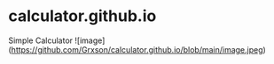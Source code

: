 # calculator.github.io
 Simple Calculator
<span>![</span><span>image</span><span>]</span><span>(</span><span>https://github.com/Grxson/calculator.github.io/blob/main/image.jpeg</span><span>)</span>
